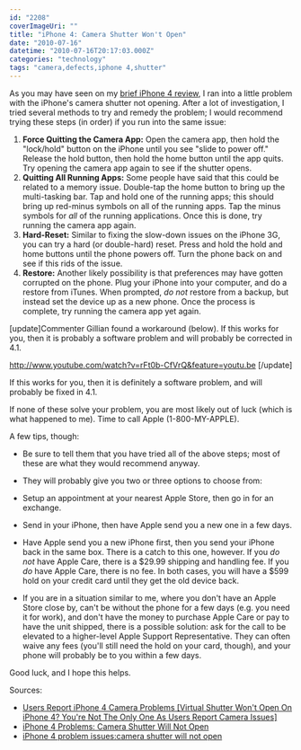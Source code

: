 ```yaml
---
id: "2208"
coverImageUri: ""
title: "iPhone 4: Camera Shutter Won't Open"
date: "2010-07-16"
datetime: "2010-07-16T20:17:03.000Z"
categories: "technology"
tags: "camera,defects,iphone 4,shutter"
---
```


As you may have seen on my [brief iPhone 4 review](https://www.brandonmartinez.com/2010/07/13/iphone-4/), I ran into a little problem with the iPhone's camera shutter not opening. After a lot of investigation, I tried several methods to try and remedy the problem; I would recommend trying these steps (in order) if you run into the same issue:

1. **Force Quitting the Camera App:** Open the camera app, then hold the "lock/hold" button on the iPhone until you see "slide to power off." Release the hold button, then hold the home button until the app quits. Try opening the camera app again to see if the shutter opens.
2. **Quitting All Running Apps:** Some people have said that this could be related to a memory issue. Double-tap the home button to bring up the multi-tasking bar. Tap and hold one of the running apps; this should bring up red-minus symbols on all of the running apps. Tap the minus symbols for _all_ of the running applications. Once this is done, try running the camera app again.
3. **Hard-Reset:** Similar to fixing the slow-down issues on the iPhone 3G, you can try a hard (or double-hard) reset. Press and hold the hold and home buttons until the phone powers off. Turn the phone back on and see if this rids of the issue.
4. **Restore:** Another likely possibility is that preferences may have gotten corrupted on the phone. Plug your iPhone into your computer, and do a restore from iTunes. When prompted, _do not_ restore from a backup, but instead set the device up as a new phone. Once the process is complete, try running the camera app yet again.

\[update\]Commenter Gillian found a workaround (below). If this works for you, then it is probably a software problem and will probably be corrected in 4.1.

http://www.youtube.com/watch?v=rFt0b-CfVrQ&feature=youtu.be \[/update\]

If this works for you, then it is definitely a software problem, and will probably be fixed in 4.1.

If none of these solve your problem, you are most likely out of luck (which is what happened to me). Time to call Apple (1-800-MY-APPLE).

A few tips, though:

- Be sure to tell them that you have tried all of the above steps; most of these are what they would recommend anyway.
- They will probably give you two or three options to choose from:

- Setup an appointment at your nearest Apple Store, then go in for an exchange.
- Send in your iPhone, then have Apple send you a new one in a few days.
- Have Apple send you a new iPhone first, then you send your iPhone back in the same box. There is a catch to this one, however. If you _do not_ have Apple Care, there is a $29.99 shipping and handling fee. If you _do_ have Apple Care, there is no fee. In both cases, you will have a $599 hold on your credit card until they get the old device back.

- If you are in a situation similar to me, where you don't have an Apple Store close by, can't be without the phone for a few days (e.g. you need it for work), and don't have the money to purchase Apple Care or pay to have the unit shipped, there is a possible solution: ask for the call to be elevated to a higher-level Apple Support Representative. They can often waive any fees (you'll still need the hold on your card, though), and your phone will probably be to you within a few days.

Good luck, and I hope this helps.

Sources:

- [Users Report iPhone 4 Camera Problems \[Virtual Shutter Won't Open On iPhone 4? You're Not The Only One As Users Report Camera Issues\]](http://nexus404.com/Blog/2010/06/24/users-report-iphone-4-camera-problems-virtual-shutter-wont-open-on-iphone-4-youre-not-the-only-one-as-users-report-camera-issues/)
- [iPhone 4 Problems: Camera Shutter Will Not Open](http://www.product-reviews.net/2010/06/25/iphone-4-problems-camera-shutter-will-not-open/)
- [iPhone 4 problem issues:camera shutter will not open](http://www.trendgadgetcenter.com/iphone-4-problem-issuescamera-shutter-will-not-open/)

